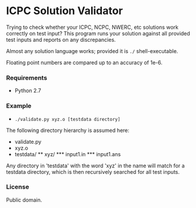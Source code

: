# ICPC Solution Validator

Trying to check whether your ICPC, NCPC, NWERC, etc solutions work correctly on test input? This program runs your solution against all provided test inputs and reports on any discrepancies.

Almost any solution language works; provided it is <code>./</code> shell-executable.

Floating point numbers are compared up to an accuracy of 1e-6.

### Requirements
* Python 2.7

### Example
* <code>./validate.py xyz.o [testdata directory]</code>

The following directory hierarchy is assumed here:
* validate.py
* xyz.o
* testdata/
** xyz/
*** input1.in
*** input1.ans

Any directory in 'testdata' with the word 'xyz' in the name will match for a testdata directory, which is then recursively searched for all test inputs.

### License
Public domain.


